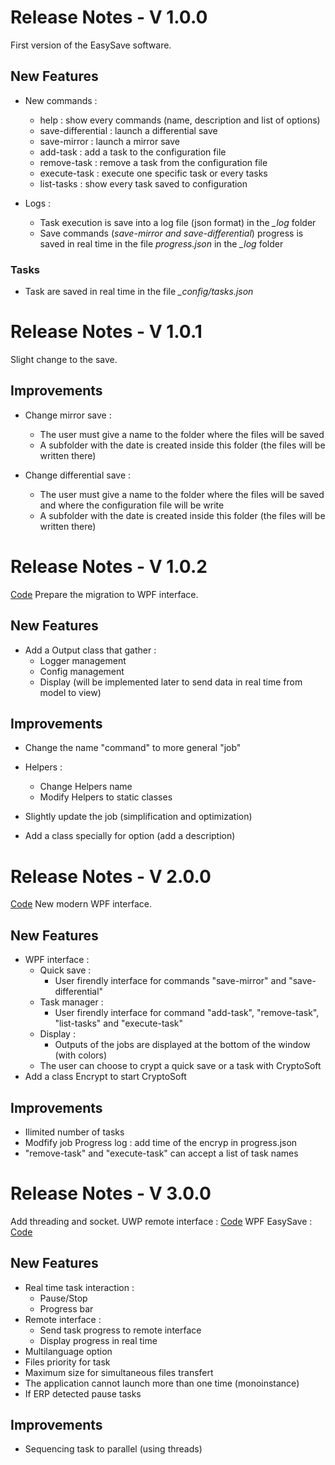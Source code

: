 # Release Notes - V 1.0.0

First version of the EasySave software.

## New Features

- New commands :
	- help : show every commands (name, description and list of options)
	- save-differential : launch a differential save
	- save-mirror : launch a mirror save
	- add-task : add a task to the configuration file
	- remove-task : remove a task from the configuration file
	- execute-task : execute one specific task or every tasks
	- list-tasks : show every task saved to configuration

- Logs :
	- Task execution is save into a log file (json format) in the *_log* folder
	- Save commands (*save-mirror and save-differential*) progress is saved in real time in the file *progress.json* in the *_log* folder

### Tasks

- Task are saved in real time in the file *_config/tasks.json*

# Release Notes - V 1.0.1

Slight change to the save.

## Improvements

- Change mirror save :
	- The user must give a name to the folder where the files will be saved
	- A subfolder with the date is created inside this folder (the files will be written there)

- Change differential save :
	- The user must give a name to the folder where the files will be saved and where the configuration file will be write
	- A subfolder with the date is created inside this folder (the files will be written there)

# Release Notes - V 1.0.2

[Code](https://dev.azure.com/Groupe5/_git/Projet%20Cadrant%202019?version=GC83a00ada35391e64ca5eea4a0e4d66b1f3449dca)
Prepare the migration to WPF interface.

## New Features

- Add a Output class that gather :
	- Logger management
	- Config management
	- Display (will be implemented later to send data in real time from model to view)

## Improvements

- Change the name "command" to more general "job"
- Helpers :
	- Change Helpers name
	- Modify Helpers to static classes

- Slightly update the job (simplification and optimization)
- Add a class specially for option (add a description)

# Release Notes - V 2.0.0

[Code](https://dev.azure.com/Groupe5/_git/Projet%20Cadrant%202019?version=GCac174fa51688c929a5adef32b35003928797625f)
New modern WPF interface.

## New Features

- WPF interface :
	- Quick save :
		- User firendly interface for commands "save-mirror" and "save-differential"
	- Task manager :
		- User firendly interface for command "add-task", "remove-task", "list-tasks" and "execute-task"
	- Display :
		- Outputs of the jobs are displayed at the bottom of the window (with colors)
	- The user can choose to crypt a quick save or a task with CryptoSoft
- Add a class Encrypt to start CryptoSoft

## Improvements

- Ilimited number of tasks
- Modfify job Progress log : add time of the encryp in progress.json
- "remove-task" and "execute-task" can accept a list of task names

# Release Notes - V 3.0.0

Add threading and socket.
UWP remote interface : [Code](https://dev.azure.com/Groupe5/_git/Projet%20Cadrant%202019?path=%2F&version=GBUWP_interface&_a=contents)
WPF EasySave : [Code](https://dev.azure.com/Groupe5/_git/Projet%20Cadrant%202019?version=GCbe8253d96a3ccebad70193d9cde7b4ceae367cc1) 

## New Features

- Real time task interaction :
	- Pause/Stop
	- Progress bar
- Remote interface :
	- Send task progress to remote interface
	- Display progress in real time
- Multilanguage option
- Files priority for task
- Maximum size for simultaneous files transfert
- The application cannot launch more than one time (monoinstance)
- If ERP detected pause tasks

## Improvements

- Sequencing task to parallel (using threads)